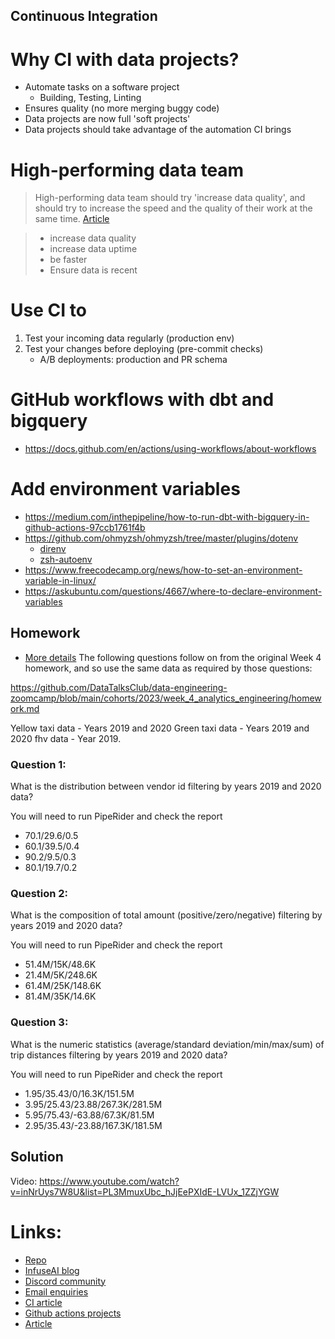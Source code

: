 ## Continuous Integration

# Why CI with data projects?
  * Automate tasks on a software project
    - Building, Testing, Linting
  * Ensures quality (no more merging buggy code)
  * Data projects are now full 'soft projects'
  * Data projects should take advantage of the automation CI brings

# High-performing data team
  > High-performing data team should try 'increase data quality', and should try to increase the speed and the quality of their work at the same time.
  > [Article](https://medium.com/geekculture/high-performance-data-teams-dont-care-about-data-quality-52baa4141fe8)

  > - increase data quality
  > - increase data uptime
  > - be faster
  > - Ensure data is recent

# Use CI to
  1. Test your incoming data regularly (production env)
  2. Test your changes before deploying (pre-commit checks)
     - A/B deployments: production and PR schema

# GitHub workflows with dbt and bigquery
  - https://docs.github.com/en/actions/using-workflows/about-workflows

# Add environment variables
  - https://medium.com/inthepipeline/how-to-run-dbt-with-bigquery-in-github-actions-97ccb1761f4b
  - https://github.com/ohmyzsh/ohmyzsh/tree/master/plugins/dotenv
    - [direnv](https://github.com/direnv/direnv)
    - [zsh-autoenv](https://github.com/Tarrasch/zsh-autoenv)
  - https://www.freecodecamp.org/news/how-to-set-an-environment-variable-in-linux/
  - https://askubuntu.com/questions/4667/where-to-declare-environment-variables

## Homework
  - [More details](https://github.com/DataTalksClub/data-engineering-zoomcamp/blob/main/cohorts/2023/workshops/piperider.md)
The following questions follow on from the original Week 4 homework, and so use the same data as required by those questions:

https://github.com/DataTalksClub/data-engineering-zoomcamp/blob/main/cohorts/2023/week_4_analytics_engineering/homework.md

Yellow taxi data - Years 2019 and 2020
Green taxi data - Years 2019 and 2020
fhv data - Year 2019.

### Question 1:

What is the distribution between vendor id filtering by years 2019 and 2020 data?

You will need to run PipeRider and check the report

* 70.1/29.6/0.5
* 60.1/39.5/0.4
* 90.2/9.5/0.3
* 80.1/19.7/0.2

### Question 2:

What is the composition of total amount (positive/zero/negative) filtering by years 2019 and 2020 data?

You will need to run PipeRider and check the report


* 51.4M/15K/48.6K
* 21.4M/5K/248.6K
* 61.4M/25K/148.6K
* 81.4M/35K/14.6K

### Question 3:

What is the numeric statistics (average/standard deviation/min/max/sum) of trip distances filtering by years 2019 and 2020 data?

You will need to run PipeRider and check the report


* 1.95/35.43/0/16.3K/151.5M
* 3.95/25.43/23.88/267.3K/281.5M
* 5.95/75.43/-63.88/67.3K/81.5M
* 2.95/35.43/-23.88/167.3K/181.5M




## Solution
Video: https://www.youtube.com/watch?v=inNrUys7W8U&list=PL3MmuxUbc_hJjEePXIdE-LVUx_1ZZjYGW

# Links:
  - [Repo](https://github.com/InfuseAI/taxi_rides_ny_duckdb)
  - [InfuseAI blog](https://blog.infuseai.io/)
  - [Discord community](https://discord.com/invite/328QcXnkKD)
  - [Email enquiries](product@piperider.io)
  - [CI article](https://docs.piperider.io/ci/introduction)
  - [Github actions projects](https://github.com/DataTalksClub/project-of-the-week/blob/main/2023-01-11-github_actions-1.md)
  - [Article](https://medium.com/geekculture/high-performance-data-teams-dont-care-about-data-quality-52baa4141fe8)
